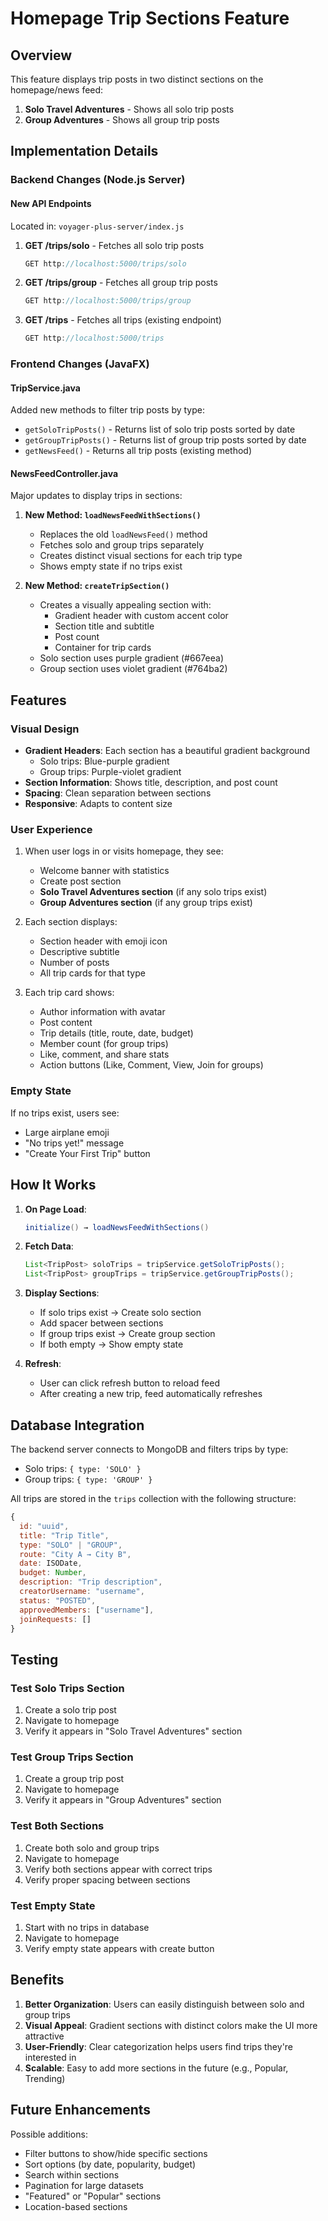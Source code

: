 # Homepage Trip Sections Feature

## Overview
This feature displays trip posts in two distinct sections on the homepage/news feed:
1. **Solo Travel Adventures** - Shows all solo trip posts
2. **Group Adventures** - Shows all group trip posts

## Implementation Details

### Backend Changes (Node.js Server)

#### New API Endpoints
Located in: `voyager-plus-server/index.js`

1. **GET /trips/solo** - Fetches all solo trip posts
   ```javascript
   GET http://localhost:5000/trips/solo
   ```

2. **GET /trips/group** - Fetches all group trip posts
   ```javascript
   GET http://localhost:5000/trips/group
   ```

3. **GET /trips** - Fetches all trips (existing endpoint)
   ```javascript
   GET http://localhost:5000/trips
   ```

### Frontend Changes (JavaFX)

#### TripService.java
Added new methods to filter trip posts by type:

- `getSoloTripPosts()` - Returns list of solo trip posts sorted by date
- `getGroupTripPosts()` - Returns list of group trip posts sorted by date
- `getNewsFeed()` - Returns all trip posts (existing method)

#### NewsFeedController.java
Major updates to display trips in sections:

1. **New Method: `loadNewsFeedWithSections()`**
   - Replaces the old `loadNewsFeed()` method
   - Fetches solo and group trips separately
   - Creates distinct visual sections for each trip type
   - Shows empty state if no trips exist

2. **New Method: `createTripSection()`**
   - Creates a visually appealing section with:
     - Gradient header with custom accent color
     - Section title and subtitle
     - Post count
     - Container for trip cards
   - Solo section uses purple gradient (#667eea)
   - Group section uses violet gradient (#764ba2)

## Features

### Visual Design
- **Gradient Headers**: Each section has a beautiful gradient background
  - Solo trips: Blue-purple gradient
  - Group trips: Purple-violet gradient
- **Section Information**: Shows title, description, and post count
- **Spacing**: Clean separation between sections
- **Responsive**: Adapts to content size

### User Experience
1. When user logs in or visits homepage, they see:
   - Welcome banner with statistics
   - Create post section
   - **Solo Travel Adventures section** (if any solo trips exist)
   - **Group Adventures section** (if any group trips exist)

2. Each section displays:
   - Section header with emoji icon
   - Descriptive subtitle
   - Number of posts
   - All trip cards for that type

3. Each trip card shows:
   - Author information with avatar
   - Post content
   - Trip details (title, route, date, budget)
   - Member count (for group trips)
   - Like, comment, and share stats
   - Action buttons (Like, Comment, View, Join for groups)

### Empty State
If no trips exist, users see:
- Large airplane emoji
- "No trips yet!" message
- "Create Your First Trip" button

## How It Works

1. **On Page Load**:
   ```java
   initialize() → loadNewsFeedWithSections()
   ```

2. **Fetch Data**:
   ```java
   List<TripPost> soloTrips = tripService.getSoloTripPosts();
   List<TripPost> groupTrips = tripService.getGroupTripPosts();
   ```

3. **Display Sections**:
   - If solo trips exist → Create solo section
   - Add spacer between sections
   - If group trips exist → Create group section
   - If both empty → Show empty state

4. **Refresh**:
   - User can click refresh button to reload feed
   - After creating a new trip, feed automatically refreshes

## Database Integration

The backend server connects to MongoDB and filters trips by type:
- Solo trips: `{ type: 'SOLO' }`
- Group trips: `{ type: 'GROUP' }`

All trips are stored in the `trips` collection with the following structure:
```javascript
{
  id: "uuid",
  title: "Trip Title",
  type: "SOLO" | "GROUP",
  route: "City A → City B",
  date: ISODate,
  budget: Number,
  description: "Trip description",
  creatorUsername: "username",
  status: "POSTED",
  approvedMembers: ["username"],
  joinRequests: []
}
```

## Testing

### Test Solo Trips Section
1. Create a solo trip post
2. Navigate to homepage
3. Verify it appears in "Solo Travel Adventures" section

### Test Group Trips Section
1. Create a group trip post
2. Navigate to homepage
3. Verify it appears in "Group Adventures" section

### Test Both Sections
1. Create both solo and group trips
2. Navigate to homepage
3. Verify both sections appear with correct trips
4. Verify proper spacing between sections

### Test Empty State
1. Start with no trips in database
2. Navigate to homepage
3. Verify empty state appears with create button

## Benefits

1. **Better Organization**: Users can easily distinguish between solo and group trips
2. **Visual Appeal**: Gradient sections with distinct colors make the UI more attractive
3. **User-Friendly**: Clear categorization helps users find trips they're interested in
4. **Scalable**: Easy to add more sections in the future (e.g., Popular, Trending)

## Future Enhancements

Possible additions:
- Filter buttons to show/hide specific sections
- Sort options (by date, popularity, budget)
- Search within sections
- Pagination for large datasets
- "Featured" or "Popular" sections
- Location-based sections

